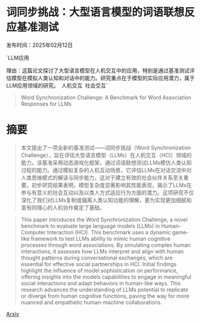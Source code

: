 # 词同步挑战：大型语言模型的词语联想反应基准测试

发布时间：2025年02月12日

`LLM应用

理由：这篇论文探讨了大型语言模型在人机交互中的应用，特别是通过基准测试评估模型在模拟人类认知和对话中的能力。研究重点在于模型的实际应用潜力，属于LLM应用领域的研究。` `人机交互` `社会交互`

> Word Synchronization Challenge: A Benchmark for Word Association Responses for LLMs

# 摘要

> 本文提出了一项全新的基准测试——词同步挑战（Word Synchronization Challenge），旨在评估大型语言模型（LLMs）在人机交互（HCI）领域的能力。该基准采用动态游戏化框架，通过词语联想测试LLMs模仿人类认知过程的能力。通过模拟复杂的人机互动场景，它评估LLMs在对话交流中对人类思维模式的解读与同步能力，这对于建立有效的社会伙伴关系至关重要。初步研究结果表明，模型复杂度显著影响其性能表现，揭示了LLMs在参与有意义的社会互动以及以类人方式适应行为方面的潜力。这项研究不仅深化了我们对LLMs复制或偏离人类认知功能的理解，更为实现更加细腻和富有同理心的人机协作奠定了基础。

> This paper introduces the Word Synchronization Challenge, a novel benchmark to evaluate large language models (LLMs) in Human-Computer Interaction (HCI). This benchmark uses a dynamic game-like framework to test LLMs ability to mimic human cognitive processes through word associations. By simulating complex human interactions, it assesses how LLMs interpret and align with human thought patterns during conversational exchanges, which are essential for effective social partnerships in HCI. Initial findings highlight the influence of model sophistication on performance, offering insights into the models capabilities to engage in meaningful social interactions and adapt behaviors in human-like ways. This research advances the understanding of LLMs potential to replicate or diverge from human cognitive functions, paving the way for more nuanced and empathetic human-machine collaborations.

[Arxiv](https://arxiv.org/abs/2502.08312)